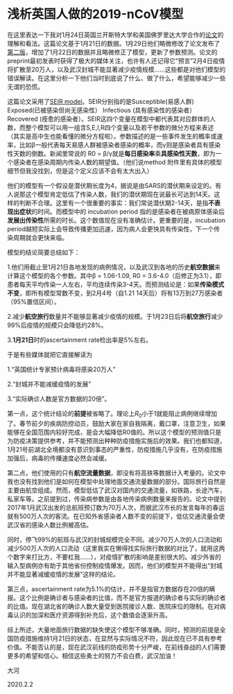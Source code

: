
# 浅析英国人做的2019-nCoV模型

在这里表达一下我对1月24日英国兰开斯特大学和美国佛罗里达大学合作的[论文](https://www.medrxiv.org/content/10.1101/2020.01.23.20018549v1.full.pdf)的理解和看法。这篇论文基于1月21日的数据。1月29日他们略微修改了论文发布了[第二版](https://www.medrxiv.org/content/10.1101/2020.01.23.20018549v2.full.pdf)，增加了1月22日的数据并且略微修正了模型，更新了参数预测。论文的preprint最初发表时获得了极大的媒体关注，也许有人还记得它“预言”2月4日疫情将扩散至20万人，以及武汉封城不能显著减少疫情规模……这些都是对他们模型的错误解读。在这里分析一下他们当时到底说了什么、做了什么，希望能够减少一些无谓的恐慌。

这篇论文采用了[SEIR model](https://institutefordiseasemodeling.github.io/Documentation/general/model-seir.html)。SEIR分别指的是Susceptible(易感人群) Exposed(已被感染但尚无感染性） Infectious (具有感染性的感染者） Recovered (痊愈的感染者）。SEIR这四个变量在模型中都代表其对应群体的人数，而整个模型可以用一组含S,E,I,R四个变量以及若干参数的微分方程来表述（其实是高中生也能看懂的微分方程啦）。参数描述的是一些事件发生的概率或速率，比如β一般代表每天易感人群被感染者感染的概率，而γ则是感染者具有感染性天数的倒数。新闻里常说的 R0 = β/γ就是**每日感染率**乘**具感染性天数**，即为一个感染者在感染周期内传染人数的期望值。（他们说method 附件里有具体的模型细节但我没找到，但是这个定义应该不会有太大出入）

他们的模型有一个假设是潜伏期长度为4，据说是由SARS的潜伏期来设定的。有人说那这个模型肯定低估了传染人数，我们的潜伏期现在说最长可达到14天。这样的判断不合理。这里有一个很重要的事实：我们常说潜伏期2-14天，是指**不表现出症状**的时间。而模型中的 incubation period 指的是感染者在被病原体感染后**发展出传染性**所需的时长。这个数值现在没有准确估计。更重要的是，incubation period越短实际上会导致传播更加迅速，因为病人会更快具有传染性，下一个传染周期就会更快来临。


模型的结论简要总结如下：

1.他们用截止至1月21日各地发现的病例情况，以及武汉到各地的历史**航空数据**来计算这个模型的各个参数。其中β = 1.06-1.09, R0 = 3.6-4.0（后修正为3.1），即患者每天平均传染一人左右，平均连续传染3-4天。而预测结论是：如果**传染模式不变**，即所有模型常数不变，到2月4号（自1.21 14天后）将有13万到27万感染者（95%置信区间）。

2.减少**航空旅行**数量并不能够显著减少疫情的规模。于1月23日后将**航空旅行**减少99%后疫情的规模只会降低约28%。

3.**1月21日**时的ascertainment rate检出率是5%左右。

于是有些媒体就把它直接解读为

1.“英国统计专家预计病毒将感染20万人”

2.“封城并不能减缓疫情的发展”

3.“实际确诊人数是官方数据的20倍”。



第一点，这个统计结论的**前提**被省略了。理论上$R_0$小于1就能阻止病例继续增加了。春节前夕的疾病防控动员，鼓励大家在家自我隔离，戴口罩，注意卫生，如果能够在全国范围内较好完成，是会大幅降低R0值的。所以这个模型的预测值只是为防疫决策提供参考，并不能预测出种种防疫措施实施后的效果。我们也都知道，1月21号前湖北全境都没有意识到事态的严重性，防疫措施几乎没有，在防疫措施加强后，病毒的传播速度必然会减缓。

第二点，他们使用的只有**航空流量数据**，即没有将高铁等数据计入考量的。论文中我也没有找到他们是如何在模型中处理地面交通流量数据的部分。国际旅行自然是主要由航空组成。然而，模型低估了武汉对国内的交通流量，如铁路，长途汽车，私家车等。之前提到过，传染病参数是由各地传染病例数量来报告的。论文中提到2017年1月武汉出发的总航班预订数为70万人次，而据武汉市长的发言每年的春运就有500万人次的客流。在已知外省感染者人数不变的前提下，低估交通流量会使武汉省的感染人数比例被高估。

同时，停飞99%的航班与武汉的封城规模完全不同。减少70万人次的人口流动和减少500万人次的人口流动（这里我实在懒得找实际旅行数据的对比了，就用这两个数字来打比方，不要杠我……），对疫情扩散的影响是差别很大的。减少外省的输入型病例亦有助于其他省份控制疫情爆发。因而，他们的模型并不能得出“封城并不能显著减缓疫情的发展”这样的结论。

第三点，ascertainment rate为5.1%的估计，并不是指官方数据存在20倍的瞒报。这个比例是确诊者与感染者的比值，而不是官方报道的确诊者与实际的确诊者的比值。现在湖北省的确诊人数大量受到医院接诊人数、医院床位的限制。在对病毒认识的加深和医疗资源得到补充后，这个数值会逐渐升高。

综上所述，大量地面旅行数据的缺失使这个模型不够准确。同时，预测的前提是全国防疫措施维持1月21日的状态，在显然与实际情况不符，因此现在已不具有参考价值。不能否认的是，现在武汉前线的防疫形势十分严峻，在前线奋战的人们需要更多的希望和信心。相信这些勇士的努力不会白费，武汉加油！


大河

2020.2.2
